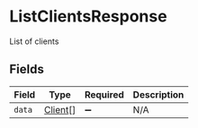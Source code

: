 # ListClientsResponse

List of clients


## Fields

| Field                                     | Type                                      | Required                                  | Description                               |
| ----------------------------------------- | ----------------------------------------- | ----------------------------------------- | ----------------------------------------- |
| `data`                                    | [Client](../../models/shared/client.md)[] | :heavy_minus_sign:                        | N/A                                       |
